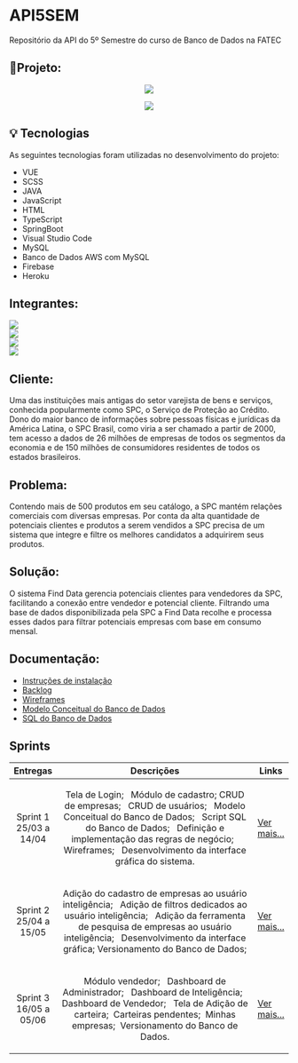 # API5SEM
Repositório da API do 5º Semestre do curso de Banco de Dados na FATEC
## 📝Projeto:
<p align="center"> <img src = "https://user-images.githubusercontent.com/68132461/163346757-0757c301-4226-442f-aa6b-f75321aa10fe.png"> </p>
<p align="center"> <a href="https://finddata-frontend.web.app/#/sign-in"> <img src= "https://img.shields.io/badge/%F0%9F%9A%80-ACESSAR-blue"></a> </p>

## 💡 Tecnologias

As seguintes tecnologias foram utilizadas no desenvolvimento do projeto:
 - VUE
 - SCSS
 - JAVA
 - JavaScript
 - HTML
 - TypeScript
 - SpringBoot
 - Visual Studio Code
 - MySQL
 - Banco de Dados AWS com MySQL
 - Firebase
 - Heroku
 



## Integrantes:

<a href="https://www.linkedin.com/in/maxx-barcelos-aaa106b2"> <img src= "https://img.shields.io/badge/Maximiles%20Barcelos%20--%20Scrum%20Master-Linkedin-blue"></a> <br>
<a href="https://www.linkedin.com/in/bahij-noureddine-941b681b7/"> <img src= "https://img.shields.io/badge/Bahij%20Noureddine%20--%20Product%20Owner-Linkedin-blue"></a> <br>
<a href="https://www.linkedin.com/in/leonardo-gabriel-silva-11b8b8178/"> <img src= "https://img.shields.io/badge/Leonardo%20Gabriel-Linkedin-blue"></a> <br>
<a href="https://www.linkedin.com/mwlite/in/henrique-zucareli-santiago/"> <img src= "https://img.shields.io/badge/Henrique%20Zucareli-Linkedin-blue"></a> <br>

 ## Cliente:
Uma das instituições mais antigas do setor varejista de bens e serviços,
conhecida popularmente como SPC, o Serviço de Proteção ao Crédito. Dono do maior banco de
informações sobre pessoas físicas e jurídicas da América Latina, o SPC Brasil,
como viria a ser chamado a partir de 2000, tem acesso a dados de 26 milhões
de empresas de todos os segmentos da economia e de 150 milhões de
consumidores residentes de todos os estados brasileiros.

 ## Problema:
Contendo mais de 500 produtos em seu catálogo,  a SPC mantém relações comerciais com diversas empresas. Por conta da alta quantidade de potenciais clientes e produtos a serem vendidos a SPC precisa de um sistema que integre e filtre os melhores candidatos a adquirirem seus produtos.
 ## Solução:
 
O sistema Find Data gerencia potenciais clientes para vendedores da SPC, facilitando a conexão entre vendedor e potencial cliente. Filtrando uma base de dados disponibilizada pela SPC a Find Data recolhe e processa esses dados para filtrar potenciais empresas com base em consumo mensal.

 ## Documentação:
 - [Instruções de instalação](https://github.com/MaXximiles/API5-SEM/blob/main/Documentação/Instruções%20de%20instalação/README.md) 
 - [Backlog](https://github.com/MaXximiles/API5-SEM/tree/main/Documentação/User%20Story%20Cards)
 - [Wireframes](https://github.com/MaXximiles/API5-SEM/tree/main/Documentação/Wireframes)
 - [Modelo Conceitual do Banco de Dados](https://github.com/MaXximiles/API5-SEM/blob/main/Documentação/Database/MODELO_FISICO_v2.png)
 - [SQL do Banco de Dados](https://github.com/MaXximiles/API5-SEM/blob/main/Documentação/Database/BD_FIND_DATA_CREATE_v2.sql)

  
<h2>Sprints</h2>
       <table>
              <thead>
                     <th width=150px>Entregas</th>
                     <th width=100%>Descrições</th>
                     <th width=100px>Links</th>
              </thead>
              <tbody>
                     <tr>
                            <td align=center>Sprint 1<br> 25/03 a 14/04  </td>
                            <td ><p align=center> Tela de Login; &nbsp Módulo de cadastro; CRUD de empresas; &nbsp CRUD de usuários; &nbsp Modelo Conceitual do Banco de Dados; &nbsp Script SQL do Banco de Dados; &nbsp Definição e implementação das regras de negócio; &nbsp Wireframes; &nbsp Desenvolvimento da interface gráfica do sistema.
                            <p align=center>   
                            </td>
                            <td><p><a href="https://github.com/MaXximiles/API5-SEM/blob/sprint-1/README.md">Ver mais...</a></p></td>
                     </tr>
                     <tr>
                            <td align=center>Sprint 2<br> 25/04 a 15/05</td>
                            <td> <p align=center>Adição do cadastro de empresas ao usuário inteligência; &nbsp Adição de filtros dedicados ao usuário inteligência; &nbsp Adição da ferramenta de pesquisa de empresas ao usuário inteligência; &nbsp Desenvolvimento da interface gráfica;
                               Versionamento do Banco de Dados; 
                            <p align=center>                          
                            </p>
                            </td>
                            <td><p><a href="https://github.com/MaXximiles/API5-SEM/blob/sprint-2/README.md">Ver mais...</a></p></td>
                     </tr>
                     <tr>
                            <td align=center>Sprint 3<br> 16/05 a 05/06</td>
                            <td> <p align=center>                          
                      <p align=center> Módulo vendedor; &nbsp Dashboard de Administrador; &nbsp Dashboard de Inteligência; &nbsp Dashboard de Vendedor;
                       &nbsp Tela de Adição de carteira;&nbsp Carteiras pendentes;&nbsp Minhas empresas;&nbsp Versionamento do Banco de Dados.                        
                      </p>
                      </td>
                            <td><p><a href="https://github.com/MaXximiles/API5-SEM/blob/sprint-3/README.md">Ver mais...</a></p></td>
                     </tr>
                     </tr>
              </tbody>
       </table>
